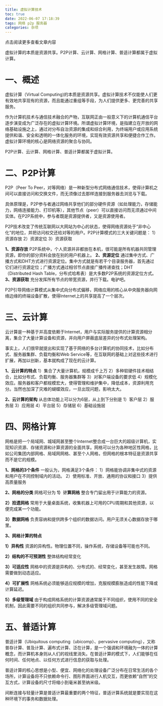```yaml
---
title: 虚拟计算技术
toc: true
date: 2022-06-07 17:18:39
tags: 网络 p2p 服务器
categories: 杂项
---
```


​​点击阅读更多查看文章内容<!--more-->

虚拟计算的本质是资源共享。P2P计算、云计算、网格计算、普适计算都属于虚拟计算。

# 一、概述
虚拟计算（Virtual Computing)的本质是资源共享。虚拟计算技术不仅能使人们更有效地共享现有的资源，而且能通过重组等手段，为人们提供更多、更完善的共享服务。

作为计算机技术与通信技术融合的产物，互联网正由一般意义下的计算机通信平台逐步演变成为广泛存在的虚拟计算环境。所谓虚拟计算环境，是指建立在开放的网络基础设施之上，通过对分布自治资源的集成和综合利用，为终端用户或应用系统提供和谐、安全和透明的一体化服务的环境，实现有效资源共享和便捷合作工作。虚拟计算环境的核心是网络资源的聚合与协同。

P2P计算、云计算、网格计算、普适计算都属于虚拟计算。

# 二、P2P计算
P2P（Peer To Peer，对等网络）是一种新型分布式网络通信技术，使得计算机之间可以直接访问和交换文件，而无须像过去那样连接到服务器去浏览与下载。

具体原理是，P2P参与者通过网络共享他们的部分硬件资源（如处理能力，存储能力，网络连接能力、打印机等），其他节点（peer）可以直接访问而无须通过中间实体。在P2P系统中，参与者既是资源提供者，又是资源使用者。

P2P技术改变了传统互联网以大网站为中心的状态，使得网络资源处于“非中心化”的地位，并把访问权交还给对等的用户。P2P计算模式的三大关键问题是：
1）资源存放
2）资源定位
3）资源获取

**1、资源存放**
P2P系统中，个人资源并非都放在本机，很可能是所有机器共同管理资源，即你的部分资料会放在别的用户机器上。
**2、资源定位**
通过集中方式、广播方式和DHT方式进行资源定位。集中方式就是有若干个目录服务器，首先通过它们进行资源定位；广播方式通过相邻节点直接广播传递查找；DHT（Distributed Hash Table，分布式哈希表）是大多数P2P系统的资源定位方式。
**3、资源获取**
充分发挥所有节点的带宽资源，并行下载。电驴吧。

P2P引导网络计算模式从集中式向分布式偏移，网络应用的核心从中央服务器向网络边缘的终端设备扩散，使得Internet上的共享提高了一个层次。

# 三、云计算
云计算是一种基于并高度依赖于Internet，用户与实际服务提供的计算资源相分离，集合了大量计算设备和资源，并向用户屏蔽底层差异的分布式处理架构。

事实上，人们很早就提出和实现了基于网络的多台计算机的协同技术，比如分布式、服务器集群、负载均衡和Web Service等，在互联网的基础上对这些技术进行扩展，再加以创新，基本就构成了现在的云计算。

**1、云计算的特点**
1）集合了大量计算机，规模成千上万
2）多种软硬件技术相结合，比如分布式、负载均衡、服务器集群等
3）对客户端设备的要求低
4）规模化效应。服务器和客户都规模宏大，使得管理和维护集中，降低成本，资源利用充分。当然也加深了灾难的蝴蝶效应，一旦出现问题，影响太大。

**2、云计算的架构**
从总体功能上可以分为6层，从上到下分别是
1）客户层
2）服务层
3）应用层
4）平台层
5）存储层
6）基础设施层

# 四、网格计算
网格是把一个局域网、城域网甚至整个Internet整合成一台巨大的超级计算机，实现知识资源、存储资源和计算资源的全面共享。网格可以分为各种地区性网格，比如公司集团内部网格、局域网网格、甚至个人网格，但网格的根本特征是资源共享而不是它的规模。

**1、网格的3个条件**
一般认为，网格满足3个条件：
1）网格能协调非集中式的资源和用户在不同控制域内的活动。
2）使用标准、开放、通用的协议和接口
3）提供高质量服务

**2、网格的分类**
网格可分为
**1）计算网格**
整合专门留出用于计算能力的资源。

**2）拾遗网格**
常用于大量桌面系统，收集机器上可用的CPU周期和其他资源，以便完成某一个功能。

**3）数据网格**
负责容纳和提供跨多个组织的数据访问。用户无须关心数据存放于哪里。

**3、网格计算的特点**

**1）异构性**
资源的异构性。物理位置不同，操作系统，存储设备等可能也不同。

**2）结构的不可预测性**
整体结构经常变化

**3）可适应性**
网格中的资源是异构的、分布式的、经常变化，甚至发生故障。网格需要做到动态适应。

**4）可扩展性**
网格系统必须能够适应规模的增加，克服规模膨胀造成的性能下降或计算延迟。

**5）多级管理域**
由于构成网格系统的计算资源通常属于不同组织，使用不同的安全机制，因此需要不同的组织共同参与，解决多级管理域问题。

# 五、普适计算
普适计算（Ubiquitous computing（ubicomp）、pervasive computing），又称普存计算、普及计算、遍布式计算、泛在计算，是一个强调和环境融为一体的计算概念，而计算机本身则从人们的视线里消失。在普适计算的模式下，人们能够在任何时间、任何地点、以任何方式进行信息的获取与处理。

普适计算的核心思想是小型、便宜、网络化的处理设备广泛分布在日常生活的各个场所，计算设备将不只依赖命令行、图形界面进行人机交互，而更依赖“自然”的交互方式，计算设备的尺寸将缩小到毫米甚至纳米级。

间断连接与轻量计算是普适计算最重要的两个特征，普适计算系统就是要实现在这种环境下的事务和数据处理。
